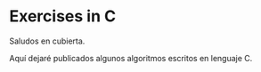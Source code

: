 # Exercises in C

Saludos en cubierta.

Aquí dejaré publicados algunos algoritmos escritos en lenguaje C. 
